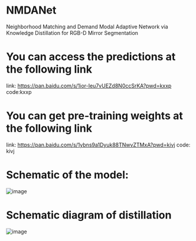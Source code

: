 # NMDANet
Neighborhood Matching and Demand Modal Adaptive Network via Knowledge Distillation for RGB-D Mirror Segmentation

# You can access the predictions at the following link
link: https://pan.baidu.com/s/1ior-Ieu7vUEZd8N0ccSrKA?pwd=kxxp code:kxxp 


# You can get pre-training weights at the following link
link: https://pan.baidu.com/s/1ybns9a1Dyuk88TNwvZTMxA?pwd=kivj code: kivj

# Schematic of the model:
![image](https://github.com/user-attachments/assets/97b279fb-0494-4938-a790-6575957aeda3)

# Schematic diagram of distillation
![image](https://github.com/user-attachments/assets/60adc859-8587-4a2e-980e-051625baac61)

